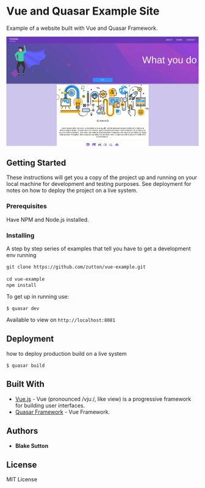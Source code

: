 # Vue and Quasar Example Site

Example of a website built with Vue and Quasar Framework.

![Example of app](example.png)


## Getting Started

These instructions will get you a copy of the project up and running on your local machine for development and testing purposes. See deployment for notes on how to deploy the project on a live system.

### Prerequisites

Have NPM and Node.js installed.

### Installing

A step by step series of examples that tell you have to get a development env running

```
git clone https://github.com/zutton/vue-example.git

cd vue-example
npm install
```

To get up in running use:

```
$ quasar dev
```
Available to view on ```http://localhost:8081```

## Deployment

how to deploy production build on a live system

```
$ quasar build
```

## Built With

* [Vue.js](https://vuejs.org/) - Vue (pronounced /vjuː/, like view) is a progressive framework for building user interfaces. 
* [Quasar Framework](http://quasar-framework.org/) - Vue Framework.

## Authors

* **Blake Sutton** 

## License

MIT License

